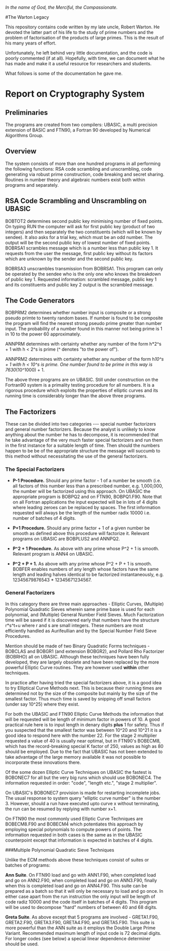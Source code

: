 *In the name of God, the Merciful, the Compassionate.*

#The Warton Legacy

This repository contains code written by my late uncle, Robert Warton. He devoted the latter part of his life to the study of prime numbers and the problem of factorisation of the products of large primes. This is the result of his many years of effort.

Unfortunately, he left behind very little documentation, and the code is poorly commented (if at all). Hopefully, with time, we can document what he has made and make it a useful resource for researchers and students.

What follows is some of the documentation he gave me.

# Report on Cryptography System

## Preliminaries

The programs are created from two compilers: UBASIC, a multi precision extension of BASIC and FTN90, a Fortran 90 developed by Numerical Algorithms Group.

## Overview

The system consists of more than one hundred programs in all performing the following functions: RSA code scrambling and unscrambling, code generating via robust prime construction, code breaking and secret sharing. Routines in number theory and algebraic numbers exist both within programs and separately.

## RSA Code Scrambling and Unscrambling on UBASIC

BOBTOT2 determines second public key minimising number of fixed points. On typing RUN the computer will ask for first public key (product of two integers) and then separately the two constituents (which will be known by sendee). It also asks for a trial key, which must be an odd number. The output will be the second public key of lowest number of fixed points. BOBRSA1 scrambles message which is a number less than public key 1. It requests from the user the message, first public key without its factors which are unknown by the sender and the second public key.

BOBRSA3 unscrambles transmission from BOBRSA1. This program can only be operated by the sendee who is the only one who knows the breakdown of public key 1. Requested information: scrambled message, public key 1 and its constituents and public key 2 output is the scrambled message.

## The Code Generators

BOBPRM2 determines whether number input is composite or a strong pseudo primte to twenty random bases. If number is found to be composite the program will find the nearest strong pseudo prime greater than number input. The probability of a number found in this manner not being prime is 1 in 10 to the power 60 approximately.

ANNPRM determines with certainty whether any number of the form h*2^s + 1 with h < 2^s is prime (^ denotes "to the power of").

ANNPRM2 determines with certainty whether any number of the form h*10^s + 1 with h < 10^s is prime.
One number found to be prime in this way is 7630*(10^1000) + 1.

The above three programs are on UBASIC. Still under construction on the Fortran90 system is a primality testing procedure for all numbers. It is a rigorous procedure which exploits the properties of elliptic curves and its running time is considerably longer than the above three programs.

## The Factorizers

These can be divided into two categories --- special number factorizers and general number factorizers. Because the analyst is unlikely to know anything about the number he has to decompose, it is recommended that he take advantage of the very much faster special factorizers and run them in the first instance for a suitable length of time. Then should the numbers happen to be be of the appropriate structure the message will succumb to this method without necessitating the use of the general factorizers.

### The Special Factorizers

* **P-1 Procedure.** Should any prime factor - 1 of a number be smooth (i.e. all factors of this number less than a prescribed number, e.g. 1,000,000, the number will be factorized using this approach. On UBASIC the appropriate program is BOBPQ2 and on FTN90, BOBPQ1.F90. Note that on all Fortran applications the input expected will be in lots of 4 digits where leading zeroes can be replaced by spaces. The first information requested will always be the length of the number radix 10000 i.e. number of batches of 4 digits.

* **P+1 Procedure.** Should any prime factor + 1 of a given number be smooth as defined above this procedure will factorize it. Relevant programs on UBASIC are BOBPLUS2 and ANNPQ2.

* **P^2 + 1 Procedure.** As above with any prime whose P^2 + 1 is smooth. Relevant program is ANN4 on UBASIC.

* **P^2 + P + 1.** As above with any prime whose P^2 + P + 1 is smooth. BOBFER enables numbers of any length whose factors have the same length and leading halves identical to be factorized instantaneously, e.g. 12345679876543 * 12345671234567.

### General Factorizers

In this category there are three main approaches - Elliptic Curves, (Multiple) Polynomial Quadratic Sieves wherein same prime base is used for each polynomial, and (Multiple) General Number Field Sieves. Much Factorization time will be saved if it is discovered early that numbers have the structure r*s^t+u where r and s are small integers. These numbers are most efficiently handled as Aurifeullian and by the Special Number Field Sieve Procedures.

Mention should be made of two Binary Quadratic Forms techniques - BOBCLAS and BOBGR1 (and extension BOBGR2), and Pollard Rho Factorizer (BOBRHO) all on UBASIC. Although these techniques have been fully developed, they are largely obsolete and have been replaced by the more powerful Elliptic Curve routines. They are however used **within** other techniques.

In practice after having tried the special factorizers above, it is a good idea to try Elliptical Curve Methods next. This is because their running times are determined not by the size of the composite but mainly by the size of the smallest factor. Thus much time is saved by snipping off small factors (under say 10^25) where they exist.

For both the UBASIC and FTN90 Elliptic Curve Methods the information that will be requested will be length of minimum factor in powers of 10. A good practical rule here is to input length in denary digits **plus** 1 for safety. Thus if you suspected that the smallest factor was between 10^20 and 10^21 it is a good idea to respond here with the number 22. For the stage 2 multiplier requested a value of 40 is usually near optimal, but in FTN90's BOBECM8, which has the record-breaking special K factor of 250, values as high as 80 should be employed. Due to the fact that UBASIC has not been extended to take advantage of the large memory available it was not possible to incorporate these innovations there.

Of the some dozen Elliptic Curve Techniques on UBASIC the fastest is BOBONEC7 for all but the very big runs which should use BOBONEC4. The information requested in order: "code", "length etc.", "stage 2 multiplier".

On UBASIC's BOBONEC7 provision is made for restarting incomplete jobs. The usual response to system query "elliptic curve number" is the number 3. However, should a run have executed upto curve x without terminating, the run can be resumed by replying with number x+1.

On FTN90 the most commonly used Elliptic Curve Techniques are BOBECM8.F90 and BOBECM4 which potentiates this approach by employing special polynomials to compute powers of points. The information requested in both cases is the same as in the UBASIC counterpoint except that information is expected in batches of 4 digits. 

###Multiple Polynomial Quadratic Sieve Techniques

Unlike the ECM methods above these techniques consist of suites or batches of programs:

**Ann Suite**. On FTN90 load and go with ANN1.F90, when completed load and go on ANN2.F90, when completed load and go on ANN3.F90, finally when this is completed load and go on ANN4.F90. This suite can be prepared as a batch so that it will only be necessary to load and go once. In either case apart from the run instruction the only input will be length of code radiz 10000 and the code itself in batches of 4 digits. This program will be used to decompose "hard" numbers of between 40 and 68 digits.

**Greta Suite**. As above except that 5 programs are involved - GRETA1.F90, GRETA2.F90, GRETA3.F90, GRETA4.F90, and GRETA5.F90. This suite is more powerful than the ANN suite as it employs the Double Large Prime Variant. Recommended maximum length of input code is 72 decimal digits. For longer codes (see below) a special linear dependence determiner should be used.